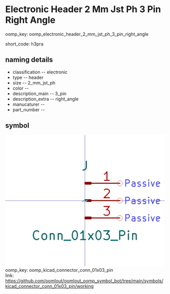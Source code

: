 # Electronic Header 2 Mm Jst Ph 3 Pin Right Angle
oomp_key: oomp_electronic_header_2_mm_jst_ph_3_pin_right_angle  

short_code: h3pra
## naming details
* classification -- electronic
* type -- header
* size -- 2_mm_jst_ph
* color -- 
* description_main -- 3_pin
* description_extra -- right_angle
* manucaturer -- 
* part_number -- 



## symbol

![](symbol/0/working/working_600.png)  
oomp_key: oomp_kicad_connector_conn_01x03_pin  
link: https://github.com/oomlout/oomlout_oomp_symbol_bot/tree/main/symbols/kicad_connector_conn_01x03_pin/working  

